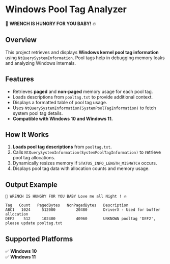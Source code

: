 # Windows Pool Tag Analyzer  

🚀 **WRENCH IS HUNGRY FOR YOU BABY!** 🔥  

## Overview  

This project retrieves and displays **Windows kernel pool tag information** using `NtQuerySystemInformation`. Pool tags help in debugging memory leaks and analyzing Windows internals.  

## Features  

- Retrieves **paged** and **non-paged** memory usage for each pool tag.  
- Loads descriptions from `pooltag.txt` to provide additional context.  
- Displays a formatted table of pool tag usage.  
- Uses `NtQuerySystemInformation(SystemPoolTagInformation)` to fetch system pool tag details.  
- **Compatible with Windows 10 and Windows 11.**  

## How It Works  

1. **Loads pool tag descriptions** from `pooltag.txt`.  
2. Calls `NtQuerySystemInformation(SystemPoolTagInformation)` to retrieve pool tag allocations.  
3. Dynamically resizes memory if `STATUS_INFO_LENGTH_MISMATCH` occurs.  
4. Displays pool tag data with allocation counts and memory usage.  

## Output Example  

```
🚀 WRENCH IS HUNGRY FOR YOU BABY Love me all Night ! 🔥

Tag   Count   PagedBytes   NonPagedBytes   Description
ABC1   1024     512000         20480       DriverX - Used for buffer allocation
DEF2    512     102400         40960       UNKNOWN pooltag 'DEF2', please update pooltag.txt
```

## Supported Platforms  

✅ **Windows 10**  
✅ **Windows 11**  

